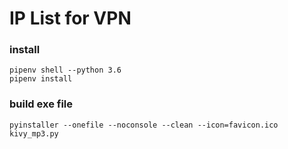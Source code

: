 # IP List for VPN

### install
```
pipenv shell --python 3.6
pipenv install
```

### build exe file
```
pyinstaller --onefile --noconsole --clean --icon=favicon.ico kivy_mp3.py
```
